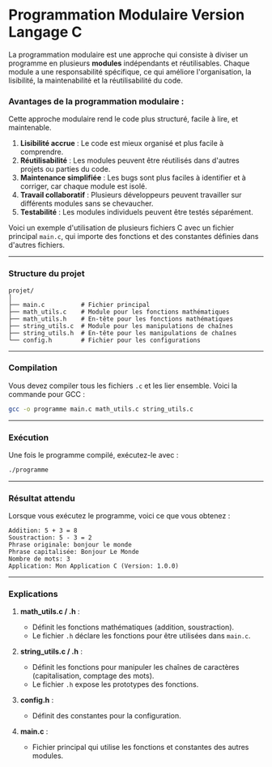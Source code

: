 # Programmation Modulaire Version Langage C
La programmation modulaire est une approche qui consiste à diviser un programme en plusieurs **modules** indépendants et réutilisables. Chaque module a une responsabilité spécifique, ce qui améliore l'organisation, la lisibilité, la maintenabilité et la réutilisabilité du code.
### **Avantages de la programmation modulaire :**
Cette approche modulaire rend le code plus structuré, facile à lire, et maintenable.

1. **Lisibilité accrue** : Le code est mieux organisé et plus facile à comprendre.
2. **Réutilisabilité** : Les modules peuvent être réutilisés dans d'autres projets ou parties du code.
3. **Maintenance simplifiée** : Les bugs sont plus faciles à identifier et à corriger, car chaque module est isolé.
4. **Travail collaboratif** : Plusieurs développeurs peuvent travailler sur différents modules sans se chevaucher.
5. **Testabilité** : Les modules individuels peuvent être testés séparément.

Voici un exemple d'utilisation de plusieurs fichiers C avec un fichier principal `main.c`, qui importe des fonctions et des constantes définies dans d'autres fichiers.

---

### Structure du projet

```
projet/
│
├── main.c          # Fichier principal
├── math_utils.c    # Module pour les fonctions mathématiques
├── math_utils.h    # En-tête pour les fonctions mathématiques
├── string_utils.c  # Module pour les manipulations de chaînes
├── string_utils.h  # En-tête pour les manipulations de chaînes
└── config.h        # Fichier pour les configurations
```

---

### Compilation

Vous devez compiler tous les fichiers `.c` et les lier ensemble. Voici la commande pour GCC :

```bash
gcc -o programme main.c math_utils.c string_utils.c
```

---

### Exécution

Une fois le programme compilé, exécutez-le avec :
```bash
./programme
```

---

### Résultat attendu

Lorsque vous exécutez le programme, voici ce que vous obtenez :
```
Addition: 5 + 3 = 8
Soustraction: 5 - 3 = 2
Phrase originale: bonjour le monde
Phrase capitalisée: Bonjour Le Monde
Nombre de mots: 3
Application: Mon Application C (Version: 1.0.0)
```

---

### Explications

1. **math_utils.c / .h** :
   - Définit les fonctions mathématiques (addition, soustraction).
   - Le fichier `.h` déclare les fonctions pour être utilisées dans `main.c`.

2. **string_utils.c / .h** :
   - Définit les fonctions pour manipuler les chaînes de caractères (capitalisation, comptage des mots).
   - Le fichier `.h` expose les prototypes des fonctions.

3. **config.h** :
   - Définit des constantes pour la configuration.

4. **main.c** :
   - Fichier principal qui utilise les fonctions et constantes des autres modules.

